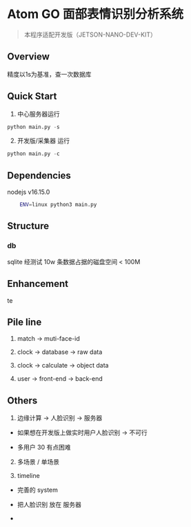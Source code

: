 # Atom GO 面部表情识别分析系统

> 本程序适配开发版（JETSON-NANO-DEV-KIT）

## Overview

精度以1s为基准，查一次数据库

## Quick Start

1. 中心服务器运行 
```python
python main.py -s
```

2. 开发版/采集器 运行
```python
python main.py -c
```
## Dependencies

nodejs v16.15.0

```bash
    ENV=linux python3 main.py
```


## Structure

### db

sqlite 经测试 10w 条数据占据的磁盘空间 < 100M

## Enhancement
te

## Pile line

1. match -> muti-face-id

2. clock -> database -> raw data

3. clock -> calculate -> object data

4. user -> front-end -> back-end


## Others

1. 边缘计算 -> 人脸识别 -> 服务器

- 如果想在开发版上做实时用户人脸识别 -> 不可行

- 多用户 30 有点困难

2. 多场景 / 单场景

3. timeline

- 完善的 system

- 把人脸识别 放在 服务器

- 


